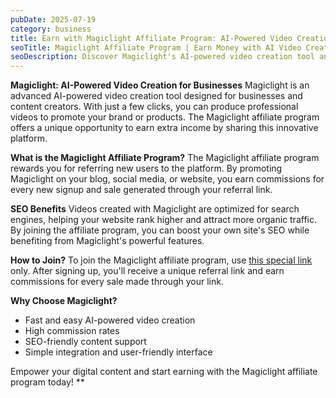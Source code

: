 ```yaml
---
pubDate: 2025-07-19
category: business
title: Earn with Magiclight Affiliate Program: AI-Powered Video Creation for Businesses
seoTitle: Magiclight Affiliate Program | Earn Money with AI Video Creation
seoDescription: Discover Magiclight's AI-powered video creation tool and affiliate program. Learn about SEO benefits and earning opportunities for content creators and businesses.
---
```


**Magiclight: AI-Powered Video Creation for Businesses**
Magiclight is an advanced AI-powered video creation tool designed for businesses and content creators. With just a few clicks, you can produce professional videos to promote your brand or products. The Magiclight affiliate program offers a unique opportunity to earn extra income by sharing this innovative platform.

**What is the Magiclight Affiliate Program?**
The Magiclight affiliate program rewards you for referring new users to the platform. By promoting Magiclight on your blog, social media, or website, you earn commissions for every new signup and sale generated through your referral link.

**SEO Benefits**
Videos created with Magiclight are optimized for search engines, helping your website rank higher and attract more organic traffic. By joining the affiliate program, you can boost your own site's SEO while benefiting from Magiclight's powerful features.

**How to Join?**
To join the Magiclight affiliate program, use [this special link](https://m.magiclight.ai/official-website?code=znzhjam01) only. After signing up, you'll receive a unique referral link and earn commissions for every sale made through your link.

**Why Choose Magiclight?**
- Fast and easy AI-powered video creation
- High commission rates
- SEO-friendly content support
- Simple integration and user-friendly interface

Empower your digital content and start earning with the Magiclight affiliate program today! **
